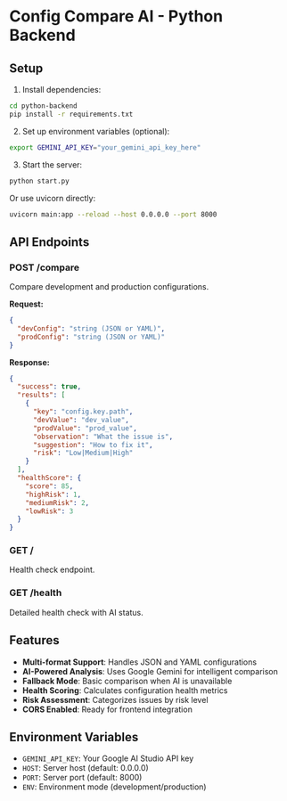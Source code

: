# Config Compare AI - Python Backend

## Setup

1. Install dependencies:
```bash
cd python-backend
pip install -r requirements.txt
```

2. Set up environment variables (optional):
```bash
export GEMINI_API_KEY="your_gemini_api_key_here"
```

3. Start the server:
```bash
python start.py
```

Or use uvicorn directly:
```bash
uvicorn main:app --reload --host 0.0.0.0 --port 8000
```

## API Endpoints

### POST /compare
Compare development and production configurations.

**Request:**
```json
{
  "devConfig": "string (JSON or YAML)",
  "prodConfig": "string (JSON or YAML)"
}
```

**Response:**
```json
{
  "success": true,
  "results": [
    {
      "key": "config.key.path",
      "devValue": "dev_value",
      "prodValue": "prod_value", 
      "observation": "What the issue is",
      "suggestion": "How to fix it",
      "risk": "Low|Medium|High"
    }
  ],
  "healthScore": {
    "score": 85,
    "highRisk": 1,
    "mediumRisk": 2,
    "lowRisk": 3
  }
}
```

### GET /
Health check endpoint.

### GET /health  
Detailed health check with AI status.

## Features

- **Multi-format Support**: Handles JSON and YAML configurations
- **AI-Powered Analysis**: Uses Google Gemini for intelligent comparison
- **Fallback Mode**: Basic comparison when AI is unavailable
- **Health Scoring**: Calculates configuration health metrics
- **Risk Assessment**: Categorizes issues by risk level
- **CORS Enabled**: Ready for frontend integration

## Environment Variables

- `GEMINI_API_KEY`: Your Google AI Studio API key
- `HOST`: Server host (default: 0.0.0.0)
- `PORT`: Server port (default: 8000)
- `ENV`: Environment mode (development/production)